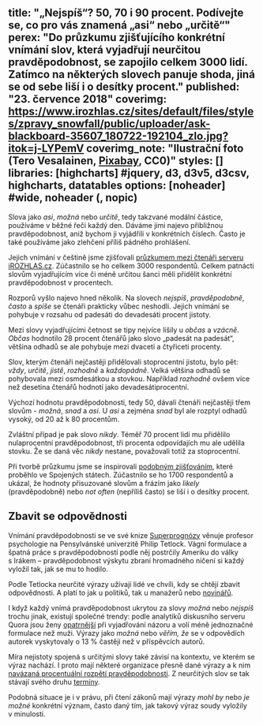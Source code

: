 title: "„Nejspíš“? 50, 70 i 90 procent. Podívejte se, co pro vás znamená „asi“ nebo „určitě“"
perex: "Do průzkumu zjišťujícího konkrétní vnímání slov, která vyjadřují neurčitou pravděpodobnost, se zapojilo celkem 3000 lidí. Zatímco na některých slovech panuje shoda, jiná se od sebe liší i o desítky procent."
published: "23. července 2018"
coverimg: https://www.irozhlas.cz/sites/default/files/styles/zpravy_snowfall/public/uploader/ask-blackboard-35607_180722-192104_zlo.jpg?itok=j-LYPemV
coverimg_note: "Ilustrační foto (Tero Vesalainen, <a href='https://pixabay.com/en/checklist-check-list-marker-2077020/'>Pixabay</a>, CC0)"
styles: []
libraries: [highcharts] #jquery, d3, d3v5, d3csv, highcharts, datatables
options: [noheader] #wide, noheader (, nopic)
---

Slova jako _asi_, _možná_ nebo _určitě_, tedy takzvané modální částice, používáme v běžné řeči každý den. Dáváme jimi najevo přibližnou pravděpodobnost, aniž bychom ji vyjádřili v konkrétních číslech. Často je také používáme jako zlehčení příliš pádného prohlášení. 

Jejich vnímání v češtině jsme zjišťovali <a href="https://www.irozhlas.cz/zivotni-styl/spolecnost/data-rozhlas-anketa-asi-pravdepodobne-mozna_1807180800_zlo">průzkumem mezi čtenáři serveru iROZHLAS.cz</a>. Zúčastnilo se ho celkem 3000 respondentů. Celkem patnácti slovům vyjadřujícím více či méně určitou šanci měli přidělit konkrétní pravděpodobnost v procentech.

Rozporů vyšlo najevo hned několik. Na slovech _nejspíš_, _pravděpodobně_, _často_ a _spíše_ se čtenáři prakticky vůbec neshodli. Jejich vnímání se pohybuje v rozsahu od padesáti do devadesáti procent jistoty.

<div id="q5"></div>
<div id="q7"></div>
<div id="q12"></div>
<div id="q10"></div>    

Mezi slovy vyjadřujícími četnost se tipy nejvíce lišily u _občas_ a _vzácně_. _Občas_ hodnotilo 28 procent čtenářů jako slovo „padesát na padesát“, většina odhadů se ale pohybuje mezi dvaceti a čtyřiceti procenty.

<div id="q13"></div>
<div id="q14"></div>

Slov, kterým čtenáři nejčastěji přidělovali stoprocentní jistotu, bylo pět: _vždy_, _určitě_, _jistě_, _rozhodně_ a _každopádně_. Velká většina odhadů se pohybovala mezi osmdesátkou a stovkou. Například _rozhodně_ ovšem více než desetina čtenářů hodnotí jako devadesátiprocentní.

<div id="q11"></div>
<div id="q3"></div>
<div id="q1"></div>
<div id="q4"></div>
<div id="q2"></div>

Výchozí hodnotu pravděpodobnosti, tedy 50, dávali čtenáři nejčastěji třem slovům - _možná_, _snad_ a _asi_. U _asi_ a zejména _snad_ byl ale rozptyl odhadů vysoký, od 20 až k 80 procentům.
<div id="q9"></div>
<div id="q8"></div>
<div id="q6"></div>

Zvláštní případ je pak slovo _nikdy_. Téměř 70 procent lidí mu přidělilo nulaprocentní pravděpodobnost, tři procenta odpovídajích mu ale udělila stovku. Že se daná věc _nikdy_ nestane, považovali totiž za stoprocentní.

<div id="q15"></div>

Při tvorbě průzkumu jsme se inspirovali <a href="https://hbr.org/2018/07/if-you-say-something-is-likely-how-likely-do-people-think-it-is" target="_blank">podobným zjišťováním</a>, které proběhlo ve Spojených státech. Zúčastnilo se ho 1700 respondentů a ukázal, že hodnoty přisuzované slovům a frázím jako _likely_ (pravděpodobně) nebo _not often_ (nepříliš často) se liší i o desítky procent.

## Zbavit se odpovědnosti
Vnímání pravděpodobnosti se ve své knize <a href="https://www.knihovny.cz/Record/nkp.NKC01-002835789" target="_blank">Superprognózy</a> věnuje profesor psychologie na Pensylvánské univerzitě Philip Tetlock. Vágní formulace a špatná práce s pravděpodobností podle něj postrčily Ameriku do války s Irákem – pravděpodobnost výskytu zbraní hromadného ničení si každý vyložil tak, jak se mu to hodilo.

Podle Tetlocka neurčité výrazy užívají lidé ve chvíli, kdy se chtějí zbavit odpovědnosti. A platí to jak u politiků, tak u manažerů nebo <a href="http://journals.sagepub.com/doi/abs/10.1177/0963662515606681?journalCode=pusa" target="_blank">novinářů</a>.

I když každý vnímá pravděpodobnost ukrytou za slovy _možná_ nebo _nejspíš_ trochu jinak, existují společné trendy: podle analytiků diskusního serveru Quora jsou ženy <a href="http://journals.sagepub.com/doi/abs/10.1177/0361684310392728" target="_blank">opatrnější</a> při vyjadřování názoru a volí méně jednoznačné formulace než muži. Výrazy jako _možná_ nebo _věřím, že_ se v odpovědích autorek vyskytovaly o 13&nbsp;% častěji než v příspěvcích autorů.

Míra nejistoty spojená s určitými slovy také závisí na kontextu, ve kterém se výraz nachází. I proto mají některé organizace přesně dané výrazy a k nim <a href="https://www.digitalshadows.com/blog-and-research/uncertainties-in-the-language-of-uncertainty-and-why-we-need-to-talk-about-it/" target="_blank">navázaná procentuální rozpětí pravděpodobnosti</a>. Z neurčitých slov se tak stávají svého druhu <a href="https://cs.wikipedia.org/wiki/Term%C3%ADn" target="_blank">termíny</a>.

Podobná situace je i v právu, při čtení zákonů mají výrazy _mohl by_ nebo _je možné_ konkrétní význam, často daný tím, jak takový výraz soudy vyložily v minulosti.